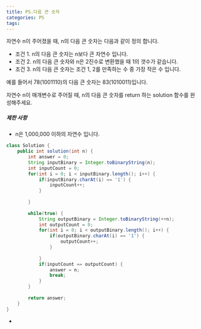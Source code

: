 ```yaml
---
title: PS.다음 큰 숫자
categories: PS
tags: 
---
```




자연수 n이 주어졌을 때, n의 다음 큰 숫자는 다음과 같이 정의 합니다.

- 조건 1. n의 다음 큰 숫자는 n보다 큰 자연수 입니다.
- 조건 2. n의 다음 큰 숫자와 n은 2진수로 변환했을 때 1의 갯수가 같습니다.
- 조건 3. n의 다음 큰 숫자는 조건 1, 2를 만족하는 수 중 가장 작은 수 입니다.

예를 들어서 78(1001110)의 다음 큰 숫자는 83(1010011)입니다.

자연수 n이 매개변수로 주어질 때, n의 다음 큰 숫자를 return 하는 solution 함수를 완성해주세요.

##### 제한 사항

- n은 1,000,000 이하의 자연수 입니다.



```java
class Solution {
    public int solution(int n) {
        int answer = 0;
        String inputBinary = Integer.toBinaryString(n);
        int inputCount = 0;
        for(int i = 0; i < inputBinary.length(); i++) {
            if(inputBinary.charAt(i) == '1') {
                inputCount++;    
            }
            
        }
        
        while(true) {
            String outputBinary = Integer.toBinaryString(++n);
            int outputCount = 0;
            for(int i = 0; i < outputBinary.length(); i++) {
                if(outputBinary.charAt(i) == '1') {
                    outputCount++;    
                }
                
            }
            if(inputCount == outputCount) {
                answer = n;
                break;
            }
        }
        
        return answer;
    }
}
```

- 